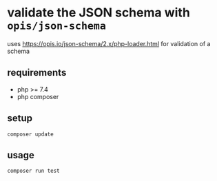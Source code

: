 # validate the JSON schema with `opis/json-schema`

uses https://opis.io/json-schema/2.x/php-loader.html
for validation of a schema

## requirements

* php >= 7.4
* php composer

## setup

```shell
composer update
```

## usage

```shell
composer run test
```